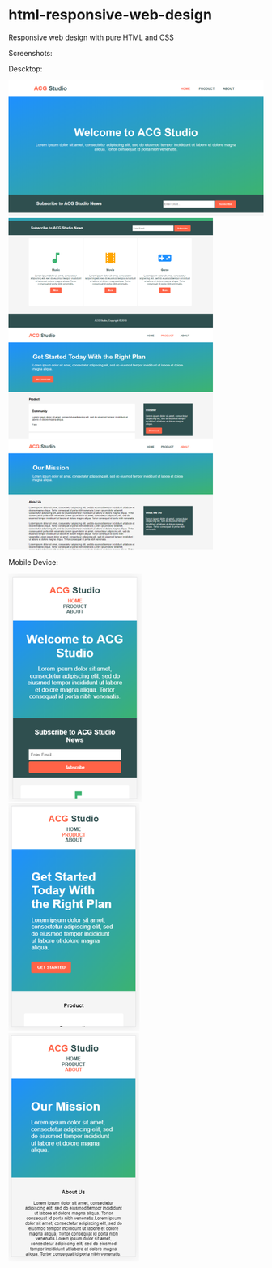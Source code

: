 # html-responsive-web-design
Responsive web design with pure HTML and CSS

Screenshots:

Descktop:

<img src="screenshots/desktop/index1.png" width="870"> <img src="screenshots/desktop/index2.png" width="404"> <img src="screenshots/desktop/product.png" width="404"> <img src="screenshots/desktop/about.png" width="404">


Mobile Device:

<img src="screenshots/mobile/index-mobile.png" height="450"> <img src="screenshots/mobile/product-mobile.png" height="450"> <img src="screenshots/mobile/about-mobile.png" height="450">
